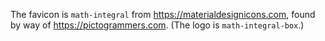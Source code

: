 The favicon is `math-integral` from https://materialdesignicons.com, found by
way of https://pictogrammers.com. (The logo is `math-integral-box`.)
